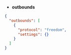 - **outbounds**
```json
{
  "outbounds": [
    {
      "protocol": "freedom",
      "settings": {}
    }
  ]
}
```